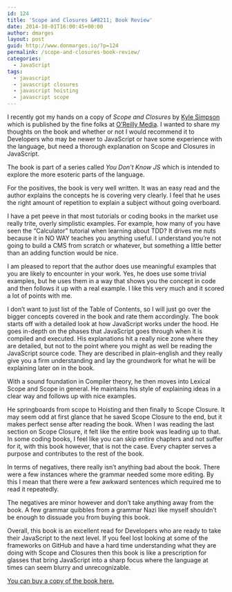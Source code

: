 ```yaml
---
id: 124
title: 'Scope and Closures &#8211; Book Review'
date: 2014-10-01T16:00:45+00:00
author: dmarges
layout: post
guid: http://www.donmarges.io/?p=124
permalink: /scope-and-closures-book-review/
categories:
  - JavaScript
tags:
  - javascript
  - javascript closures
  - javascript hoisting
  - javascript scope
---
```

I recently got my hands on a copy of _Scope and Closures_ by [Kyle Simpson](http://getify.me/ "Kyle Simpson JavaScript") which is published by the fine folks at [O&#8217;Reilly Media](http://shop.oreilly.com/home.do "O'Reilly Media"). I wanted to share my thoughts on the book and whether or not I would recommend it to Developers who may be newer to JavaScript or have some experience with the language, but need a thorough explanation on Scope and Closures in JavaScript.

The book is part of a series called _You Don&#8217;t Know JS_ which is intended to explore the more esoteric parts of the language.

For the positives, the book is very well written. It was an easy read and the author explains the concepts he is covering very clearly. I feel that he uses the right amount of repetition to explain a subject without going overboard. 

I have a pet peeve in that most tutorials or coding books in the market use really trite, overly simplistic examples. For example, how many of you have seen the &#8220;Calculator&#8221; tutorial when learning about TDD? It drives me nuts because it in NO WAY teaches you anything useful. I understand you&#8217;re not going to build a CMS from scratch or whatever, but something a little better than an adding function would be nice.

I am pleased to report that the author does use meaningful examples that you are likely to encounter in your work. Yes, he does use some trivial examples, but he uses them in a way that shows you the concept in code and then follows it up with a real example. I like this very much and it scored a lot of points with me.

I don&#8217;t want to just list of the Table of Contents, so I will just go over the bigger concepts covered in the book and rate them accordingly. The book starts off with a detailed look at how JavaScript works under the hood. He goes in-depth on the phases that JavaScript goes through when it is compiled and executed. His explanations hit a really nice zone where they are detailed, but not to the point where you might as well be reading the JavaScript source code. They are described in plain-english and they really give you a firm understanding and lay the groundwork for what he will be explaining later on in the book.

With a sound foundation in Compiler theory, he then moves into Lexical Scope and Scope in general. He maintains his style of explaining ideas in a clear way and follows up with nice examples.

He springboards from scope to Hoisting and then finally to Scope Closure. It may seem odd at first glance that he saved Scope Closure to the end, but it makes perfect sense after reading the book. When I was reading the last section on Scope Closure, it felt like the entire book was leading up to that. In some coding books, I feel like you can skip entire chapters and not suffer for it, with this book however, that is not the case. Every chapter serves a purpose and contributes to the rest of the book.

In terms of negatives, there really isn&#8217;t anything bad about the book. There were a few instances where the grammar needed some more editing. By this I mean that there were a few awkward sentences which required me to read it repeatedly.

The negatives are minor however and don&#8217;t take anything away from the book. A few grammar quibbles from a grammar Nazi like myself shouldn&#8217;t be enough to dissuade you from buying this book.

Overall, this book is an excellent read for Developers who are ready to take their JavaScript to the next level. If you feel lost looking at some of the frameworks on GitHub and have a hard time understanding what they are doing with Scope and Closures then this book is like a prescription for glasses that bring JavaScript into a sharp focus where the language at times can seem blurry and unrecognizable.

[You can buy a copy of the book here.](http://shop.oreilly.com/product/0636920026327.do "Scope and Closure - You Don't Know JS Review")
